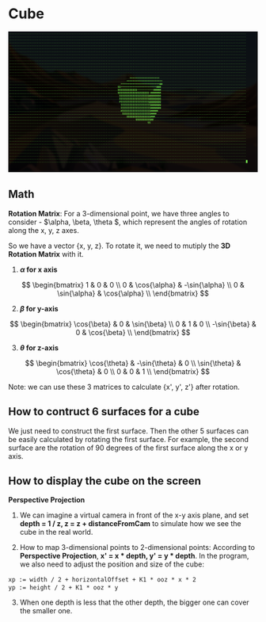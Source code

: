 # Cube

![Cube](cube.png)

## Math
**Rotation Matrix**:
For a 3-dimensional point, we have three angles to consider - $\alpha, \beta, \theta $, which represent the angles of rotation along the x, y, z axes.

So we have a vector {x, y, z}. To rotate it, we need to mutiply the **3D Rotation Matrix** with it.

1. **$\alpha$ for x axis**

$$
\begin{bmatrix}
1 & 0 & 0 \\
0 & \cos{\alpha} & -\sin{\alpha} \\
0 & \sin{\alpha} & \cos{\alpha} \\
\end{bmatrix}
$$

2. **$\beta$ for y-axis**

$$
\begin{bmatrix}
\cos{\beta} & 0 & \sin{\beta} \\
0 & 1 & 0 \\
-\sin{\beta} & 0 & \cos{\beta} \\
\end{bmatrix}
$$

3. **$\theta$ for z-axis**

$$
\begin{bmatrix}
\cos{\theta} & -\sin{\theta} & 0 \\
\sin{\theta} & \cos{\theta} & 0 \\
0 & 0 & 1 \\
\end{bmatrix}
$$

Note: we can use these 3 matrices to calculate {x', y', z'} after rotation.

## How to contruct 6 surfaces for a cube
We just need to construct the first surface. Then the other 5 surfaces can be easily calculated by rotating the first surface. For example, the second surface are the rotation of 90 degrees of the first surface along the x or y axis.

## How to display the cube on the screen
**Perspective Projection**

1. We can imagine a virtual camera in front of the x-y axis plane, and set **depth = 1 / z, z = z + distanceFromCam** to simulate how we see the cube in the real world.

2. How to map 3-dimensional points to 2-dimensional points:
According to **Perspective Projection**, **x' = x * depth, y' = y * depth**. In the program, we also need to adjust the position and size of the cube:
```
xp := width / 2 + horizontalOffset + K1 * ooz * x * 2
yp := height / 2 + K1 * ooz * y
```
3. When one depth is less that the other depth, the bigger one can cover the smaller one.

